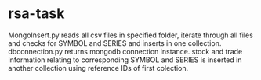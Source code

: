 # rsa-task

MongoInsert.py reads all csv files in specified folder, iterate through all files and checks for SYMBOL and SERIES and inserts in one collection.
dbconnection.py returns mongodb connection instance.
stock and trade information relating to corresponding SYMBOL and SERIES is inserted in another collection using reference IDs of first colection.
